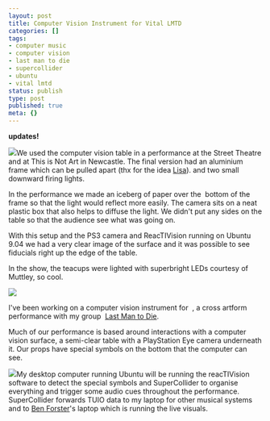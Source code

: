 ```yaml
---
layout: post
title: Computer Vision Instrument for Vital LMTD
categories: []
tags:
- computer music
- computer vision
- last man to die
- supercollider
- ubuntu
- vital lmtd
status: publish
type: post
published: true
meta: {}
---
```


[](http://1.bp.blogspot.com/_KBlvp5i4Mkk/Spp_Iqkm7bI/AAAAAAAABn0/0TdcdtuaH_U/s1600/IMG_2932.JPG)[](http://1.bp.blogspot.com/_KBlvp5i4Mkk/Spp_Iqkm7bI/AAAAAAAABn0/0TdcdtuaH_U/s1600/IMG_2932.JPG)
**updates!**

[![](/squarespace_images/production_1370812_16892027__KBlvp5i4Mkk_Su__hE9WcuI_AAAAAAAABrE_QUCAVdXupmE_s320_CRW_3272.jpg_)](http://s3.media.squarespace.com/production/1370812/16892027/_KBlvp5i4Mkk/Su__hE9WcuI/AAAAAAAABrE/QUCAVdXupmE/s1600-h/CRW_3272.jpg)We used the computer vision table in a performance at the Street Theatre and at This is Not Art in Newcastle. The final version had an aluminium frame which can be pulled apart (thx for the idea 
[Lisa](http://www.laichihsia.com/)). and two small downward firing lights.

In the performance we made an iceberg of paper over the  bottom of the frame so that the light would reflect more easily. The camera sits on a neat plastic box that also helps to diffuse the light. We didn't put any sides on the table so that the audience see what was going on.

With this setup and the PS3 camera and ReacTIVision running on Ubuntu 9.04 we had a very clear image of the surface and it was possible to see fiducials right up the edge of the table.

In the show, the teacups were lighted with superbright LEDs courtesy of Muttley, so cool.



[![](/squarespace_images/production_1370812_16892027__KBlvp5i4Mkk_Spp_Iqkm7bI_AAAAAAAABn0_0TdcdtuaH_U_s320_IMG_2932.JPG_)](http://s3.media.squarespace.com/production/1370812/16892027/_KBlvp5i4Mkk/Spp_Iqkm7bI/AAAAAAAABn0/0TdcdtuaH_U/s1600/IMG_2932.JPG)


I've been working on a computer vision instrument for 
, a cross artform performance with my group 
[Last Man to Die](http://www.lastmantodie.net/).



Much of our performance is based around interactions with a computer vision surface, a semi-clear table with a PlayStation Eye camera underneath it. Our props have special symbols on the bottom that the computer can see.



[![](/squarespace_images/production_1370812_16892027__KBlvp5i4Mkk_SqCsznMcy4I_AAAAAAAABn8_B9YsXJllgKw_s320_IMG_2939.JPG_)](http://s3.media.squarespace.com/production/1370812/16892027/_KBlvp5i4Mkk/SqCsznMcy4I/AAAAAAAABn8/B9YsXJllgKw/s1600-h/IMG_2939.JPG)My desktop computer running Ubuntu will be running the reacTIVision software to detect the special symbols and SuperCollider to organise everything and trigger some audio cues throughout the performance. SuperCollider forwards TUIO data to my laptop for other musical systems and to 
[Ben Forster](http://www.emptybook.net/)'s laptop which is running the live visuals.
